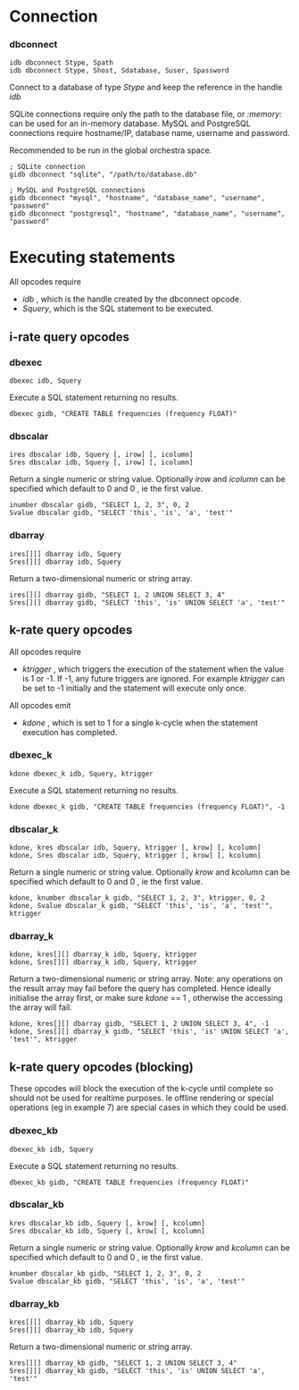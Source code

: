 
# Connection

### dbconnect
	idb dbconnect Stype, Spath
	idb dbconnect Stype, Shost, Sdatabase, Suser, Spassword

Connect to a database of type *Stype* and keep the reference in the handle *idb*

SQLite connections require only the path to the database file, or *:memory:* can be used for an in-memory database.
MySQL and PostgreSQL connections require hostname/IP, database name, username and password. 


Recommended to be run in the global orchestra space.

	; SQLite connection
	gidb dbconnect "sqlite", "/path/to/database.db"

	; MySQL and PostgreSQL connections
	gidb dbconnect "mysql", "hostname", "database_name", "username", "password"
	gidb dbconnect "postgresql", "hostname", "database_name", "username", "password"

# Executing statements
All opcodes require

 - *idb* , which is the handle created by the dbconnect opcode.
 - *Squery*, which is the SQL statement to be executed.

## i-rate query opcodes



### dbexec
	dbexec idb, Squery
Execute a SQL statement returning no results.

	dbexec gidb, "CREATE TABLE frequencies (frequency FLOAT)"
### dbscalar
	ires dbscalar idb, Squery [, irow] [, icolumn]
	Sres dbscalar idb, Squery [, irow] [, icolumn]
Return a single numeric or string value. Optionally *irow* and *icolumn* can be specified which default to 0 and 0 , ie the first value.

	inumber dbscalar gidb, "SELECT 1, 2, 3", 0, 2
	Svalue dbscalar gidb, "SELECT 'this', 'is', 'a', 'test'"
	
### dbarray
	ires[][] dbarray idb, Squery
	Sres[][] dbarray idb, Squery
Return a two-dimensional numeric or string array.

	ires[][] dbarray gidb, "SELECT 1, 2 UNION SELECT 3, 4"
	Sres[][] dbarray gidb, "SELECT 'this', 'is' UNION SELECT 'a', 'test'"


## k-rate query opcodes
All opcodes require

 - *ktrigger* , which triggers the execution of the statement when the value is 1 or -1. If -1, any future triggers are ignored. For example *ktrigger* can be set to -1 initially and the statement will execute only once.

All opcodes emit

 - *kdone* , which is set to 1 for a single k-cycle when the statement execution has completed.

### dbexec_k
	kdone dbexec_k idb, Squery, ktrigger
Execute a SQL statement returning no results.

	kdone dbexec_k gidb, "CREATE TABLE frequencies (frequency FLOAT)", -1

### dbscalar_k
	kdone, kres dbscalar idb, Squery, ktrigger [, krow] [, kcolumn]
	kdone, Sres dbscalar idb, Squery, ktrigger [, krow] [, kcolumn]
Return a single numeric or string value. Optionally *krow* and *kcolumn* can be specified which default to 0 and 0 , ie the first value.


	kdone, knumber dbscalar_k gidb, "SELECT 1, 2, 3", ktrigger, 0, 2
	kdone, Svalue dbscalar_k gidb, "SELECT 'this', 'is', 'a', 'test'", ktrigger
	
### dbarray_k
	kdone, kres[][] dbarray_k idb, Squery, ktrigger
	kdone, Sres[][] dbarray_k idb, Squery, ktrigger
Return a two-dimensional numeric or string array. Note: any operations on the result array may fail before the query has completed. Hence ideally initialise the array first, or make sure *kdone* == 1 , otherwise the accessing the array will fail.

	kdone, kres[][] dbarray gidb, "SELECT 1, 2 UNION SELECT 3, 4", -1
	kdone, Sres[][] dbarray_k gidb, "SELECT 'this', 'is' UNION SELECT 'a', 'test'", ktrigger

## k-rate query opcodes (blocking)
These opcodes will block the execution of the k-cycle until complete so should not be used for realtime purposes. Ie offline rendering or special operations (eg in example 7) are special cases in which they could be used.


### dbexec_kb
	dbexec_kb idb, Squery
Execute a SQL statement returning no results.

	dbexec_kb gidb, "CREATE TABLE frequencies (frequency FLOAT)"

### dbscalar_kb
	kres dbscalar_kb idb, Squery [, krow] [, kcolumn]
	Sres dbscalar_kb idb, Squery [, krow] [, kcolumn]
Return a single numeric or string value. Optionally *krow* and *kcolumn* can be specified which default to 0 and 0 , ie the first value.

	knumber dbscalar_kb gidb, "SELECT 1, 2, 3", 0, 2
	Svalue dbscalar_kb gidb, "SELECT 'this', 'is', 'a', 'test'"
	
### dbarray_kb
	kres[][] dbarray_kb idb, Squery
	Sres[][] dbarray_kb idb, Squery
Return a two-dimensional numeric or string array.

	kres[][] dbarray_kb gidb, "SELECT 1, 2 UNION SELECT 3, 4"
	Sres[][] dbarray_kb gidb, "SELECT 'this', 'is' UNION SELECT 'a', 'test'"

